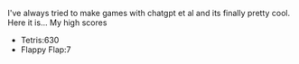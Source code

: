 I've always tried to make games with chatgpt et al and its finally pretty cool. Here it is...
My high scores
- Tetris:630
- Flappy Flap:7 
